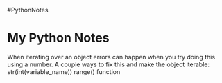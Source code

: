 #PythonNotes 
# My Python Notes
When iterating over an object errors can happen when you try doing this using a number. A couple ways to fix this and make the object iterable:
str(int(variable_name))
range() function
